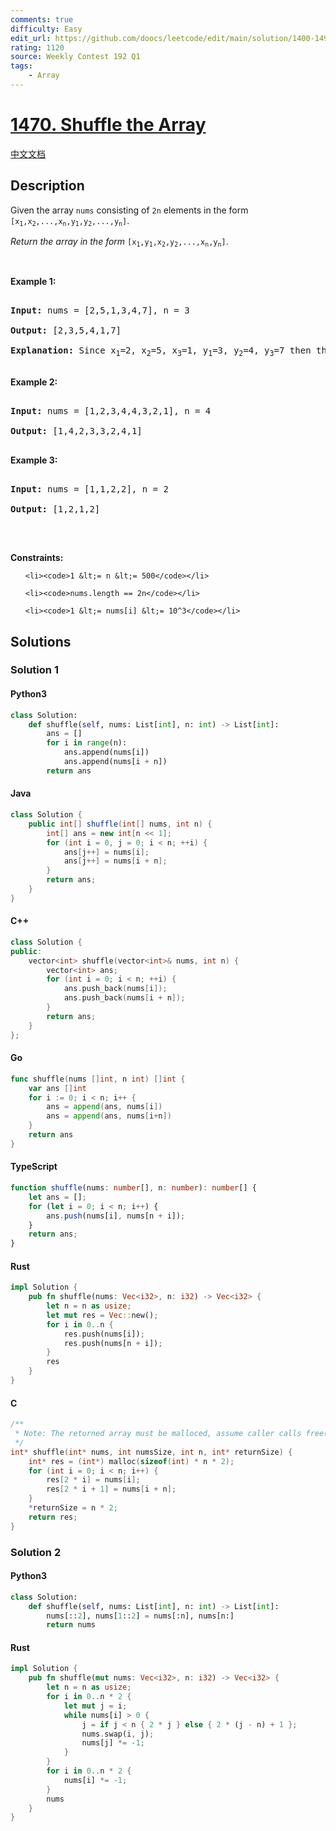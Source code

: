 ```yaml
---
comments: true
difficulty: Easy
edit_url: https://github.com/doocs/leetcode/edit/main/solution/1400-1499/1470.Shuffle%20the%20Array/README_EN.md
rating: 1120
source: Weekly Contest 192 Q1
tags:
    - Array
---
```


<!-- problem:start -->

# [1470. Shuffle the Array](https://leetcode.com/problems/shuffle-the-array)

[中文文档](/solution/1400-1499/1470.Shuffle%20the%20Array/README.md)

## Description

<!-- description:start -->

<p>Given the array <code>nums</code> consisting of <code>2n</code> elements in the form <code>[x<sub>1</sub>,x<sub>2</sub>,...,x<sub>n</sub>,y<sub>1</sub>,y<sub>2</sub>,...,y<sub>n</sub>]</code>.</p>

<p><em>Return the array in the form</em> <code>[x<sub>1</sub>,y<sub>1</sub>,x<sub>2</sub>,y<sub>2</sub>,...,x<sub>n</sub>,y<sub>n</sub>]</code>.</p>

<p>&nbsp;</p>

<p><strong class="example">Example 1:</strong></p>

<pre>

<strong>Input:</strong> nums = [2,5,1,3,4,7], n = 3

<strong>Output:</strong> [2,3,5,4,1,7] 

<strong>Explanation:</strong> Since x<sub>1</sub>=2, x<sub>2</sub>=5, x<sub>3</sub>=1, y<sub>1</sub>=3, y<sub>2</sub>=4, y<sub>3</sub>=7 then the answer is [2,3,5,4,1,7].

</pre>

<p><strong class="example">Example 2:</strong></p>

<pre>

<strong>Input:</strong> nums = [1,2,3,4,4,3,2,1], n = 4

<strong>Output:</strong> [1,4,2,3,3,2,4,1]

</pre>

<p><strong class="example">Example 3:</strong></p>

<pre>

<strong>Input:</strong> nums = [1,1,2,2], n = 2

<strong>Output:</strong> [1,2,1,2]

</pre>

<p>&nbsp;</p>

<p><strong>Constraints:</strong></p>

<ul>

    <li><code>1 &lt;= n &lt;= 500</code></li>

    <li><code>nums.length == 2n</code></li>

    <li><code>1 &lt;= nums[i] &lt;= 10^3</code></li>

</ul>

<!-- description:end -->

## Solutions

<!-- solution:start -->

### Solution 1

<!-- tabs:start -->

#### Python3

```python
class Solution:
    def shuffle(self, nums: List[int], n: int) -> List[int]:
        ans = []
        for i in range(n):
            ans.append(nums[i])
            ans.append(nums[i + n])
        return ans
```

#### Java

```java
class Solution {
    public int[] shuffle(int[] nums, int n) {
        int[] ans = new int[n << 1];
        for (int i = 0, j = 0; i < n; ++i) {
            ans[j++] = nums[i];
            ans[j++] = nums[i + n];
        }
        return ans;
    }
}
```

#### C++

```cpp
class Solution {
public:
    vector<int> shuffle(vector<int>& nums, int n) {
        vector<int> ans;
        for (int i = 0; i < n; ++i) {
            ans.push_back(nums[i]);
            ans.push_back(nums[i + n]);
        }
        return ans;
    }
};
```

#### Go

```go
func shuffle(nums []int, n int) []int {
	var ans []int
	for i := 0; i < n; i++ {
		ans = append(ans, nums[i])
		ans = append(ans, nums[i+n])
	}
	return ans
}
```

#### TypeScript

```ts
function shuffle(nums: number[], n: number): number[] {
    let ans = [];
    for (let i = 0; i < n; i++) {
        ans.push(nums[i], nums[n + i]);
    }
    return ans;
}
```

#### Rust

```rust
impl Solution {
    pub fn shuffle(nums: Vec<i32>, n: i32) -> Vec<i32> {
        let n = n as usize;
        let mut res = Vec::new();
        for i in 0..n {
            res.push(nums[i]);
            res.push(nums[n + i]);
        }
        res
    }
}
```

#### C

```c
/**
 * Note: The returned array must be malloced, assume caller calls free().
 */
int* shuffle(int* nums, int numsSize, int n, int* returnSize) {
    int* res = (int*) malloc(sizeof(int) * n * 2);
    for (int i = 0; i < n; i++) {
        res[2 * i] = nums[i];
        res[2 * i + 1] = nums[i + n];
    }
    *returnSize = n * 2;
    return res;
}
```

<!-- tabs:end -->

<!-- solution:end -->

<!-- solution:start -->

### Solution 2

<!-- tabs:start -->

#### Python3

```python
class Solution:
    def shuffle(self, nums: List[int], n: int) -> List[int]:
        nums[::2], nums[1::2] = nums[:n], nums[n:]
        return nums
```

#### Rust

```rust
impl Solution {
    pub fn shuffle(mut nums: Vec<i32>, n: i32) -> Vec<i32> {
        let n = n as usize;
        for i in 0..n * 2 {
            let mut j = i;
            while nums[i] > 0 {
                j = if j < n { 2 * j } else { 2 * (j - n) + 1 };
                nums.swap(i, j);
                nums[j] *= -1;
            }
        }
        for i in 0..n * 2 {
            nums[i] *= -1;
        }
        nums
    }
}
```

<!-- tabs:end -->

<!-- solution:end -->

<!-- problem:end -->
